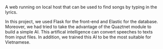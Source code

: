 A web running on local host that can be used to find songs by typing in the lyrics. 

In this project, we used Flask for the front-end and Elastic for the database. Moreover, we had tried to take the advantage of the Quaztnet module to build a simple AI. This artifical intelligence can convert speeches to texts from input files. In addition, we trained this AI to be the most suitable for Vietnamese. 

